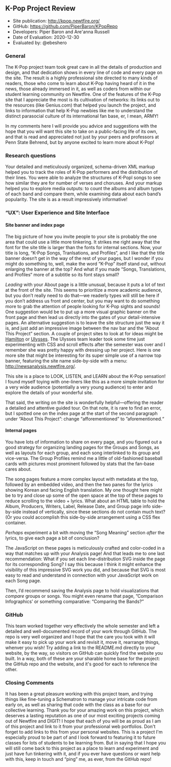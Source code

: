 ## K-Pop Project Review


* Site publication: <http://kpop.newtfire.org/>
* GitHub: <https://github.com/PiperBaron/KPopRepo>
* Developers: Piper Baron and Are'anna Russell
* Date of Evaluation: 2020-12-30
* Evaluated by: @ebeshero

### General  
The K-Pop project team took great care in all the details of production and design, and that dedication shows in every line of code and every page on the site. The result is a highly professional site directed to many kinds of readers, those who come to learn about K-Pop having heard of it in the news, those already immersed in it, as well as coders from within our student learning community on Newtfire. One of the features of the K-Pop site that I appreciate the most is its cultivation of networks: its links out to the resources (like Genius.com) that helped you launch the project, and links to information that help K-Pop newbies like me to understand the distinct parasocial culture of its international fan base, er, I mean, ARMY! 

 In my comments here I will provide you advice and suggestions with the hope that you will want this site to take on a public-facing life of its own, and that is read and appreciated not just by your peers and professors at Penn State Behrend, but by anyone excited to learn more about K-Pop! 
 
### Research questions
Your detailed and meticulously organized, schema-driven XML markup helped you to track the roles of K-Pop performers and the distribution of their lines. You were able to analyze the structures of K-Popl songs to see how similar they are for number of verses and choruses. And your markup helped you to explore media outputs: to count the albums and album types of each band and compare them, while examining data about each band’s popularity. The site is as a result impressively informative!

###  “UX”: User Experience and Site Interface

#### Site banner and index page
The big picture of how you invite people to your site is probably the one area that could use a little more tinkering. It strikes me right away that the font for the site title is larger than the fonts for internal sections. Now, your title is long, “K-Pop Songs, Tranlsations, and Profiles“, and I like that the title banner doesn‘t get in the way of the rest of your pages, but I wonder if you might do something to, well, make the word “K-Pop” itself stand out, without enlarging the banner at the top? And what if you made “Songs, Translations, and Profiles“ more of a subtitle  so its font stays small? 

*Leading* with your About page is a little unusual, because it puts a lot of text at the front of the site. This seems to prioritize a more academic audience, but you don’t really need to do that—we readerly types will still be here if you don’t address us front and center, but you may want to do something more to grab the attention of people looking for K-Pop sights and sounds! One suggestion would be to put up a more visual graphic banner on the front page and then lead us directly into the gates of your detail-intensive pages. An alternative suggestion is to leave the site structure just the way it is, and just add an impressive image between the nav bar and the “About This Project” section. A couple of project sites to look at for ideas might be [Hamilton](https://hamilton.newtfire.org/) or [Ulysses](http://ulysses.newtfire.org/). The Ulysses team leader took some time just experimenting with CSS and scroll effects after the semester was over and I remember she was pretty happy with dressing up her project. Here is one more site that might be interesting for its super simple use of a narrow top banner, featuring the site name side-by-side with a menu: <http://newsanalysis.newtfire.org/>.

This site is a place to LOOK, LISTEN, and LEARN about the K-Pop sensation! I found myself toying with one-liners like this as a more simple invitation for a very wide audience (potentially a very young audience) to enter and explore the details of your wonderful site.

That said, the writing on the site is wonderfully helpful—offering the reader a detailed and attentive guided tour. On that note, it is rare to find an error, but I spotted one on the index page at the start of the second paragraph under “About This Project”: change “afforementioned” to ”aforementioned.“

#### Internal pages
You have lots of information to share on every page, and you figured out a good strategy for organizing landing pages for the Groups and Songs, as well as layouts for each group, and each song interlinked to its group and vice-versa. The Group Profiles remind me a little of old-fashioned baseball cards with pictures most prominent followed by stats that the fan-base cares about. 

The song pages feature a more complex layout with metadata at the top, followed by an embedded video, and then the two panes for the lyrics showing Korean and facing English translation. My one thought here might be to try and close up some of the open space at the top of these pages to reduce scrolling to the video + lyrics. What about an HTML table to hold the Album, Producers, Writers, Label, Release Date, and Group page info side-by-side instead of vertically, since these sections do not contain much text? (Or you could accomplish this side-by-side arrangement using a CSS flex container. 

*Perhaps* experiment a bit with moving the “Song Meaning” section *after* the lyrics, to give each page a bit of conclusion?

The JavaScript on these pages is meticulously crafted and color-coded in a way that matches up with your Analysis page! And that leads me to one last recommendation:
What if you set each line-distribution SVG inside the page for its corresponding Song? I say this because I think it might enhance the visibility of this impressive SVG work you did, and because that SVG is most easy to read and understand in connection with your JavaScript work on each Song page.

Then, I’d recommend saving the Analysis page to hold visualizations that *compare* groups or songs. You might even rename that page, ”Comparison Infographics’ or something comparative: “Comparing the Bands?” 

 
### GitHub
This team worked together very effectively the whole semester and left a detailed and well-documented record of your work through GitHub. The repo is very well organized and I hope that the care you took with it will make it easy to pick up your work and revisit it, move it, rearrange things, whenver you wish! Try adding a link to the README.md directly to your website, by the way, so visitors on GitHub can quickly find the website you built. In a way, both of these are your sharable home base for the project: the GitHub repo and the website, and it's good for each to reference the other. 

### Closing Comments
It has been a great pleasure working with this project team, and trying things like fine-tuning a Schematron to manage your intricate code from early on, as well as sharing that code with the class as a base for our collective learning. Thank you for your amazing work on this project, which deserves a lasting reputation as one of our most exciting projects coming out of Newtfire and DIGIT! I hope that each of you will be as proud as I am of this project and link to it from your professional web portfolios. Don't forget to add links to this from your personal websites. This is a project I'm especially proud to be part of and I look forward to featuring it to future classes for lots of students to be learning from. But in saying that I hope you will still come back to this project as a place to learn and experiment and just have fun tinkering with it, and if you ever have questions or want help with this, keep in touch and “ping” me, as ever, from the GitHub repo! 
